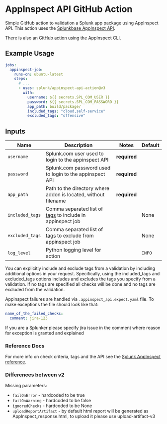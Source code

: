 # AppInspect API GitHub Action

Simple GitHub action to validation a Splunk app package using AppInspect API. This action uses the [Splunkbase AppInspect API](https://dev.splunk.com/enterprise/docs/developapps/testvalidate/appinspect/runappinspectrequestsapi).

There is also an [GitHub action using the AppInspect CLI](https://github.com/splunk/appinspect-cli-action).

## Example Usage

```yaml
jobs:
  appinspect-job:
    runs-on: ubuntu-latest
    steps:
      # ...
      - uses: splunk/appinspect-api-action@v3
        with:
          username: ${{ secrets.SPL_COM_USER }}
          password: ${{ secrets.SPL_COM_PASSWORD }}
          app_path: build/package/
          included_tags: "cloud,self-service"
          excluded_tags: "offensive"
```

## Inputs

| Name            | Description                                                                    | Notes        | Default |
|-----------------|--------------------------------------------------------------------------------|--------------|---------|
| `username`      | Splunk.com user used to login to the appinspect API                            | **required** |         |
| `password`      | Splunk.com password used to login to the appinspect API                        | **required** |         |
| `app_path`      | Path to the directory where addon is located, without filename                 | **required** |         |
| `included_tags` | Comma separated list of [tags](#reference-docs) to include in appinspect job   |              | None    |
| `excluded_tags` | Comma separated list of [tags](#reference-docs) to exclude from appinspect job |              | None    |
| `log_level`     | Python logging level for action                                                |              | `INFO`  |

You can explicitly include and exclude tags from a validation by including additional options in your request. Specifically, using the included_tags and excluded_tags options includes and excludes the tags you specify from a validation. If no tags are specified all checks will be done and no tags are excluded from the validation.

Appinspect failures are handled via `.appinspect_api.expect.yaml` file. To make exceptions the file should look like that:

```yaml
name_of_the_failed_checks:
  comment: jira-123
```

If you are a Splunker please specify jira issue in the comment where reason for exception is granted and explained

### Reference Docs

For more info on check criteria, tags and the API see the [Splunk AppInspect reference](https://dev.splunk.com/enterprise/reference/appinspect).


### Differences between v2 

Missing parameters:
    
- `failOnError` - hardcoded to be true
- `failOnWarning` - hardcoded to be false
- `ignoredChecks` - hardcoded to be None
- `uploadReportArtifact` - by default html report will be generated as AppInspect_response.html, to upload it please use upload-artifact-v3
